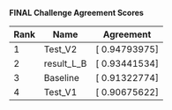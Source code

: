 **FINAL Challenge Agreement Scores**



|Rank|Name|Agreement|
|----|-----|---|
|1|Test_V2|[ 0.94793975]|
|2|result_L_B|[ 0.93441534]|
|3|Baseline|[ 0.91322774]|
|4|Test_V1|[ 0.90675622]|
